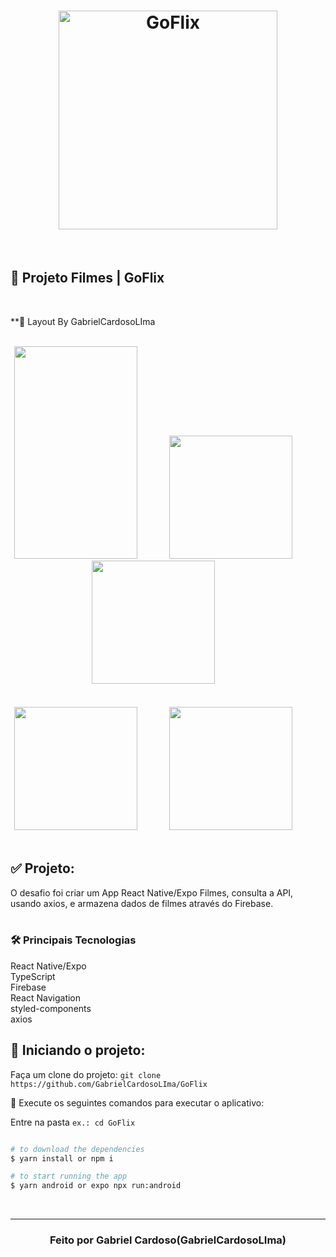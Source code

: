 <h1 align="center">
  <img src="https://user-images.githubusercontent.com/91638316/222982340-3d6add42-ce13-4286-adad-3d253e887c4d.png" alt="GoFlix" width="350" height="350">
</h1>

<br>

## 🚀 Projeto Filmes | GoFlix   
<br>

**🎨  Layout By GabrielCardosoLIma<br>

<br> 

<div align="center">
  <img src="https://user-images.githubusercontent.com/91638316/222982904-0b0e1324-74aa-484a-8447-4ba9d40a9283.png" width="197" height="340"/>
  &nbsp &nbsp &nbsp &nbsp &nbsp &nbsp
  <img src="https://user-images.githubusercontent.com/91638316/222983093-4ce038f9-cb1c-4fb2-b710-e25f3379ca4f.jpeg" width="197" />
  &nbsp &nbsp &nbsp &nbsp &nbsp &nbsp
  <img src="https://user-images.githubusercontent.com/91638316/222983186-4b0f1ef0-dabe-44a9-8f7e-9d8dfae480ff.jpeg" width="197" />
  &nbsp &nbsp &nbsp &nbsp &nbsp &nbsp
  <br>
  <br>
  <br>
  <img src="https://user-images.githubusercontent.com/91638316/222983500-04ef7c15-551d-4e55-a24c-d66c1b9b6398.jpeg" width="197" />
  &nbsp &nbsp &nbsp &nbsp &nbsp &nbsp
  <img src="https://user-images.githubusercontent.com/91638316/222983593-c02abbe3-a74b-4793-9138-d6280a6b8aec.jpeg" width="197" />
  &nbsp &nbsp &nbsp &nbsp &nbsp &nbsp
</div>

<br>

## ✅  Projeto:

O desafio foi criar um App React Native/Expo Filmes, consulta a API, usando axios, e armazena dados de filmes através do Firebase.<br>
<br>

### 🛠 Principais Tecnologias
React Native/Expo
<br> 
TypeScript
<br> 
Firebase
<br> 
React Navigation
<br> 
styled-components
<br> 
axios

## 🏁 Iniciando o projeto:

Faça um clone do projeto: `git clone https://github.com/GabrielCardosoLIma/GoFlix`

📱 Execute os seguintes comandos para executar o aplicativo:

Entre na pasta `ex.: cd GoFlix`

````zsh

# to download the dependencies
$ yarn install or npm i

# to start running the app
$ yarn android or expo npx run:android

````
<br>

---

<h3 align="center" >
  Feito por Gabriel Cardoso(GabrielCardosoLIma)
</h3>
